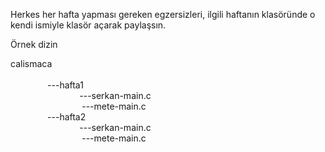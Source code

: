 Herkes her hafta yapması gereken egzersizleri, ilgili haftanın klasöründe o kendi ismiyle klasör açarak paylaşsın.

Örnek dizin 

calismaca<br>
         <br>
         &nbsp; &nbsp; &nbsp; &nbsp;&nbsp; &nbsp; &nbsp; &nbsp;
         ---hafta1
          <br>  &nbsp; &nbsp; &nbsp;&nbsp; &nbsp; &nbsp; &nbsp; &nbsp; &nbsp; &nbsp; &nbsp;&nbsp; &nbsp; &nbsp; &nbsp;                ---serkan-main.c
                  <br>            &nbsp; &nbsp; &nbsp; &nbsp;&nbsp; &nbsp; &nbsp; &nbsp; &nbsp; &nbsp; &nbsp; &nbsp; &nbsp; &nbsp; &nbsp; ---mete-main.c <br>
               &nbsp; &nbsp; &nbsp; &nbsp;&nbsp; &nbsp; &nbsp; &nbsp;
               ---hafta2
          <br> &nbsp; &nbsp; &nbsp;&nbsp; &nbsp; &nbsp; &nbsp; &nbsp; &nbsp; &nbsp; &nbsp;&nbsp; &nbsp; &nbsp; &nbsp;                ---serkan-main.c
                  <br>    &nbsp; &nbsp; &nbsp; &nbsp;&nbsp; &nbsp; &nbsp; &nbsp; &nbsp; &nbsp; &nbsp; &nbsp; &nbsp; &nbsp; &nbsp; ---mete-main.c <br>
               &nbsp; &nbsp; &nbsp; &nbsp;&nbsp; &nbsp; &nbsp; &nbsp;
